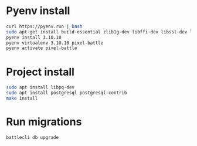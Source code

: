 
# Pyenv install
```bash
curl https://pyenv.run | bash
sudo apt-get install build-essential zlib1g-dev libffi-dev libssl-dev libbz2-dev libreadline-dev libsqlite3-dev liblzma-dev
pyenv install 3.10.10
pyenv virtualenv 3.10.10 pixel-battle
pyenv activate pixel-battle
```

# Project install
```bash
sudo apt install libpq-dev
sudo apt install postgresql postgresql-contrib
make install
```

# Run migrations
```bash
battlecli db upgrade
```
